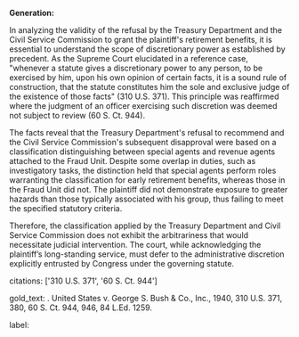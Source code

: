 **Generation:**

In analyzing the validity of the refusal by the Treasury Department and the Civil Service Commission to grant the plaintiff's retirement benefits, it is essential to understand the scope of discretionary power as established by precedent. As the Supreme Court elucidated in a reference case, "whenever a statute gives a discretionary power to any person, to be exercised by him, upon his own opinion of certain facts, it is a sound rule of construction, that the statute constitutes him the sole and exclusive judge of the existence of those facts" (310 U.S. 371). This principle was reaffirmed where the judgment of an officer exercising such discretion was deemed not subject to review (60 S. Ct. 944).

The facts reveal that the Treasury Department's refusal to recommend and the Civil Service Commission's subsequent disapproval were based on a classification distinguishing between special agents and revenue agents attached to the Fraud Unit. Despite some overlap in duties, such as investigatory tasks, the distinction held that special agents perform roles warranting the classification for early retirement benefits, whereas those in the Fraud Unit did not. The plaintiff did not demonstrate exposure to greater hazards than those typically associated with his group, thus failing to meet the specified statutory criteria.

Therefore, the classification applied by the Treasury Department and Civil Service Commission does not exhibit the arbitrariness that would necessitate judicial intervention. The court, while acknowledging the plaintiff’s long-standing service, must defer to the administrative discretion explicitly entrusted by Congress under the governing statute.

citations: ['310 U.S. 371', '60 S. Ct. 944']

gold_text: . United States v. George S. Bush & Co., Inc., 1940, 310 U.S. 371, 380, 60 S. Ct. 944, 946, 84 L.Ed. 1259.

label: 